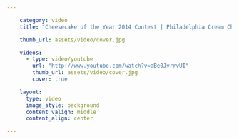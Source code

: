 ```yaml
---

    category: video
    title: "Cheesecake of the Year 2014 Contest | Philadelphia Cream Cheese"

    thumb_url: assets/video/cover.jpg

    videos:
      - type: video/youtube
        url: "http://www.youtube.com/watch?v=aBe0JvrrvUI"
        thumb_url: assets/video/cover.jpg
        cover: true

    layout:
      type: video
      image_style: background
      content_valign: middle
      content_align: center

---
```


